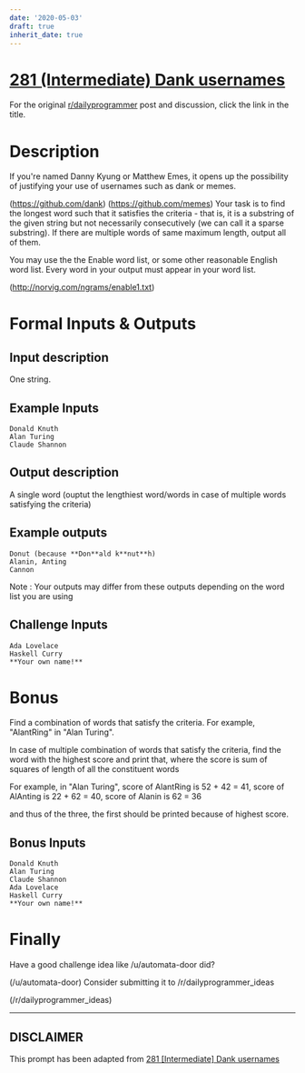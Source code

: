 ```yaml
---
date: '2020-05-03'
draft: true
inherit_date: true
---
```


# [281 (Intermediate) Dank usernames](https://www.reddit.com/r/dailyprogrammer/comments/50hbtp/20160831_challenge_281_intermediate_dank_usernames/)

For the original [r/dailyprogrammer](https://www.reddit.com/r/dailyprogrammer/) post and discussion, click the link in the title.

# Description
If you're named Danny Kyung or Matthew Emes, it opens up the possibility of justifying your use of usernames such as dank or memes.

(https://github.com/dank)
(https://github.com/memes)
Your task is to find the longest word such that it satisfies the criteria - that is, it is a substring of the given string but not necessarily consecutively (we can call it a sparse substring). 
If there are multiple words of same maximum length, output all of them.

You may use the the Enable word list, or some other reasonable English word list. Every word in your output must appear in your word list.

(http://norvig.com/ngrams/enable1.txt)
# Formal Inputs & Outputs
## Input description
One string.

## Example Inputs

```
Donald Knuth
Alan Turing
Claude Shannon
```
## Output description
A single word (ouptut the lengthiest word/words in case of multiple words satisfying the criteria)

## Example outputs

```
Donut (because **Don**ald k**nut**h)
Alanin, Anting
Cannon
```
Note : Your outputs may differ from these outputs depending on the word list you are using

## Challenge Inputs

```
Ada Lovelace
Haskell Curry
**Your own name!**
```
# Bonus
Find a combination of words that satisfy the criteria. For example, "AlantRing" in "Alan Turing".

In case of multiple combination of words that satisfy the criteria, find the word with the highest score and print that, where the score is sum of squares of length of all the constituent words

For example, in "Alan Turing",
score of AlantRing is  52 + 42 = 41,
score of AlAnting is 22 + 62 = 40,
score of Alanin is 62 = 36

and thus of the three, the first should be printed because of highest score.

## Bonus Inputs

```
Donald Knuth
Alan Turing
Claude Shannon
Ada Lovelace
Haskell Curry
**Your own name!**
```
# Finally
Have a good challenge idea like /u/automata-door did?

(/u/automata-door)
Consider submitting it to /r/dailyprogrammer_ideas

(/r/dailyprogrammer_ideas)

----
## **DISCLAIMER**
This prompt has been adapted from [281 [Intermediate] Dank usernames](https://www.reddit.com/r/dailyprogrammer/comments/50hbtp/20160831_challenge_281_intermediate_dank_usernames/
)
